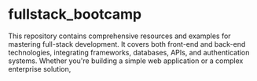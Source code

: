 # fullstack_bootcamp
This repository contains comprehensive resources and examples for mastering full-stack development. It covers both front-end and back-end technologies, integrating frameworks, databases, APIs, and authentication systems. Whether you're building a simple web application or a complex enterprise solution,
